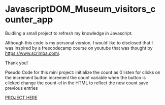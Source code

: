 # JavascriptDOM_Museum_visitors_counter_app

Buidling a small project to refresh my knowledge in Javascript.

Although this code is my personal version, I would like to disclosed that I was inspired by a freecodecamp course on youtube that was thought by https://www.scrimba.com/. 

Thank you!


Pseudo  Code for this mini project:
  initialize the count as 0
  listen for clicks on the increment button
  increment the count variable when the button is clicked
  change the count-el in the HTML to reflect the new count
  save previous entries
  
  
  [PROJECT HERE]()
